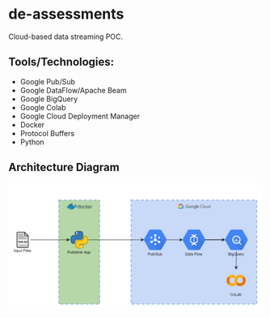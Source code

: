 # de-assessments

Cloud-based data streaming POC.

## Tools/Technologies:
- Google Pub/Sub
- Google DataFlow/Apache Beam
- Google BigQuery
- Google Colab
- Google Cloud Deployment Manager
- Docker
- Protocol Buffers
- Python

## Architecture Diagram

![ArchitectureDiagram](ArchitectureDiagram.png)
